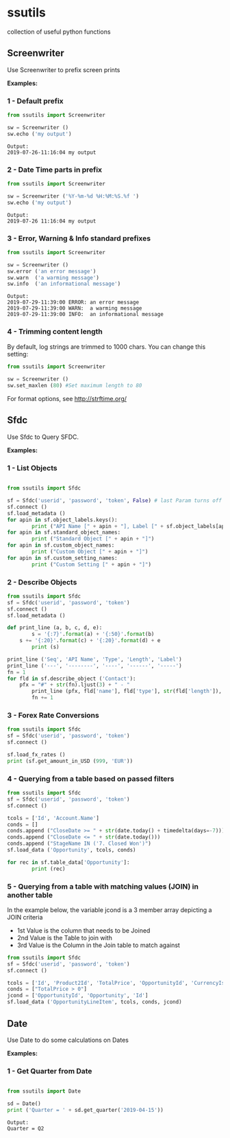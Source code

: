 # ssutils
collection of useful python functions


## Screenwriter

Use Screenwriter to prefix screen prints

**Examples:**

### 1 - Default prefix ###

```python
from ssutils import Screenwriter

sw = Screenwriter ()
sw.echo ('my output')
```
```
Output:
2019-07-26-11:16:04 my output
```

### 2 - Date Time parts in prefix ###

```python
from ssutils import Screenwriter

sw = Screenwriter ('%Y-%m-%d %H:%M:%S.%f ')
sw.echo ('my output')
```
```
Output:
2019-07-26 11:16:04 my output
```
 
### 3 - Error, Warning & Info standard prefixes ###

```python
from ssutils import Screenwriter

sw = Screenwriter ()
sw.error ('an error message')
sw.warn  ('a warming message')
sw.info  ('an informational message')
```
```
Output:
2019-07-29-11:39:00 ERROR: an error message
2019-07-29-11:39:00 WARN:  a warming message
2019-07-29-11:39:00 INFO:  an informational message
```

### 4 - Trimming content length  ###
By default, log strings are trimmed to 1000 chars.
You can change this setting:
```python
from ssutils import Screenwriter
	
sw = Screenwriter ()
sw.set_maxlen (80) #Set maximum length to 80
```

For format options, see http://strftime.org/

## Sfdc

Use Sfdc to Query SFDC.

**Examples:**

### 1 - List Objects ###

```python

from ssutils import Sfdc

sf = Sfdc('userid', 'password', 'token', False) # last Param turns off verbose
sf.connect ()
sf.load_metadata ()
for apin in sf.object_labels.keys():
        print ("API Name [" + apin + "], Label [" + sf.object_labels[apin] + "]")
for apin in sf.standard_object_names:
        print ("Standard Object [" + apin + "]")
for apin in sf.custom_object_names:
        print ("Custom Object [" + apin + "]")
for apin in sf.custom_setting_names:
        print ("Custom Setting [" + apin + "]")

```

### 2 - Describe Objects ###

```python
from ssutils import Sfdc
sf = Sfdc('userid', 'password', 'token')
sf.connect ()
sf.load_metadata ()

def print_line (a, b, c, d, e):
        s = '{:7}'.format(a) + '{:50}'.format(b)
	s += '{:20}'.format(c) + '{:20}'.format(d) + e
        print (s)

print_line ('Seq', 'API Name', 'Type', 'Length', 'Label')
print_line ('---', '--------', '----', '------', '-----')
fn = 1
for fld in sf.describe_object ('Contact'):
	pfx = "#" + str(fn).ljust(3) + " - "
        print_line (pfx, fld['name'], fld['type'], str(fld['length']), fld['label'])
        fn += 1

```

### 3 - Forex Rate Conversions ###

```python
from ssutils import Sfdc
sf = Sfdc('userid', 'password', 'token')
sf.connect ()

sf.load_fx_rates ()
print (sf.get_amount_in_USD (999, 'EUR'))
```

### 4 - Querying from a table based on passed filters ###

```python
from ssutils import Sfdc
sf = Sfdc('userid', 'password', 'token')
sf.connect ()

tcols = ['Id', 'Account.Name']
conds = []
conds.append ("CloseDate >= " + str(date.today() + timedelta(days=-7)))
conds.append ("CloseDate <= " + str(date.today()))
conds.append ("StageName IN ('7. Closed Won')")
sf.load_data ('Opportunity', tcols, conds)

for rec in sf.table_data['Opportunity']:
        print (rec)
```

### 5 - Querying from a table with matching values (JOIN) in another table ###

In the example below, the variable jcond is a 3 member array depicting a JOIN criteria
* 1st Value is the column that needs to be Joined
* 2nd Value is the Table to join with
* 3rd Value is the Column in the Join table to match against

```python
from ssutils import Sfdc
sf = Sfdc('userid', 'password', 'token')
sf.connect ()

tcols = ['Id', 'Product2Id', 'TotalPrice', 'OpportunityId', 'CurrencyIsoCode']
conds = ["TotalPrice > 0"]
jcond = ['OpportunityId', 'Opportunity', 'Id']
sf.load_data ('OpportunityLineItem', tcols, conds, jcond)
```


## Date

Use Date to do some calculations on Dates

**Examples:**

### 1 - Get Quarter from Date ###

```python

from ssutils import Date

sd = Date()
print ('Quarter = ' + sd.get_quarter('2019-04-15'))
```
```
Output:
Quarter = Q2
```
